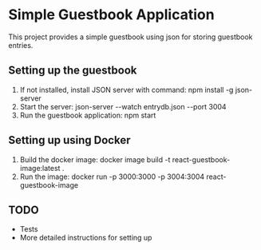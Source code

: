 # Simple Guestbook Application

This project provides a simple guestbook using json for storing guestbook entries.

## Setting up the guestbook
1. If not installed, install JSON server with command: npm install -g json-server
2. Start the server: json-server --watch entrydb.json --port 3004
3. Run the guestbook application: npm start

## Setting up using Docker
1. Build the docker image: docker image build -t react-guestbook-image:latest .
2. Run the image: docker run  -p 3000:3000 -p 3004:3004 react-guestbook-image

## TODO
* Tests
* More detailed instructions for setting up

